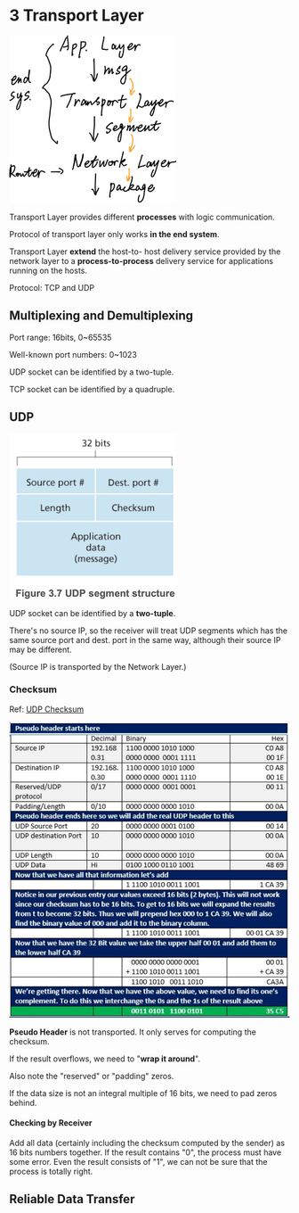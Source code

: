 # 3 Transport Layer

![image-20210225163238007](transport%20layer.assets/image-20210225163238007.png)

Transport Layer provides different **processes** with logic communication.

Protocol of transport layer only works **in the end system**.

Transport Layer **extend** the host-to- host delivery service provided by the network layer to a **process-to-process** delivery service for applications running on the hosts.

Protocol: TCP and UDP

## Multiplexing and Demultiplexing

Port range: 16bits, 0\~65535

Well-known port numbers: 0~1023

UDP socket can be identified by a two-tuple.

TCP socket can be identified by a quadruple.

## UDP

![Screen Shot 2021-02-25 at 10.49.15 PM](transport%20layer.assets/Screen%20Shot%202021-02-25%20at%2010.49.15%20PM.png)

UDP socket can be identified by a **two-tuple**.

There's no source IP, so the receiver will treat UDP segments which has the same source port and dest. port in the same way, although their source IP may be different.

(Source IP is transported by the Network Layer.)

### Checksum

Ref: [UDP Checksum](https://www.securitynik.com/2015/08/calculating-udp-checksum-with-taste-of.html)

![](transport%20layer.assets/UDP%20Checksum%20table.jpg)

**Pseudo Header** is not transported. It only serves for computing the checksum.

If the result overflows, we need to "**wrap it around**".

Also note the "reserved" or "padding" zeros.

If the data size is not an integral multiple of 16 bits, we need to pad zeros behind.

#### Checking by Receiver

Add all data (certainly including the checksum computed by the sender) as 16 bits numbers together. If the result contains "0", the process must have some error. Even the result consists of "1", we can not be sure that the process is totally right.

## Reliable Data Transfer

